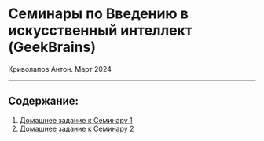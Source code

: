 # Семинары по Введению в искусственный интеллект (GeekBrains)
Криволапов Антон. Март 2024

---
## Содержание:

1. [Домашнее задание к Семинару 1](../master/Seminar_1/Task_1.md)
2. [Домашнее задание к Семинару 2](../master/Seminar_2/Task_2.md) 
